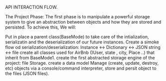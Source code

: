 API INTERACTION FLOW.

The Project Phase: The first phase is to manipulate a powerful storage system to give an abstraction between objects and how they are stored and persisted. To achieve this, We will:

  Put in place a parent class(BaseMode) to take care of the intialization, serializatin and the deserialization of our future instances.
  Create a simoke flow od serialization/deserialization: Instance <-> Dictionary <-> JSON string <-> file
  create all classes used for AirBnb ()User, state , city, Place ..) that inherit from BaseMode1.
  create the first abstracted storage engine of the project: file Storage.
  create a data model
  Manage (create, update, destroy, etc) objects via a console/command interpreter, store and persit object to the files (JSON files).
